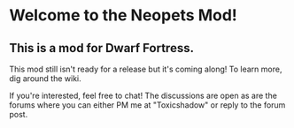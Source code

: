 # Welcome to the Neopets Mod!


## This is a mod for Dwarf Fortress.

This mod still isn't ready for a release but it's coming along! To learn more, dig around the wiki. 


If you're interested, feel free to chat! The discussions are open as are the forums where you can either PM me at "Toxicshadow" or reply to the forum post. 

